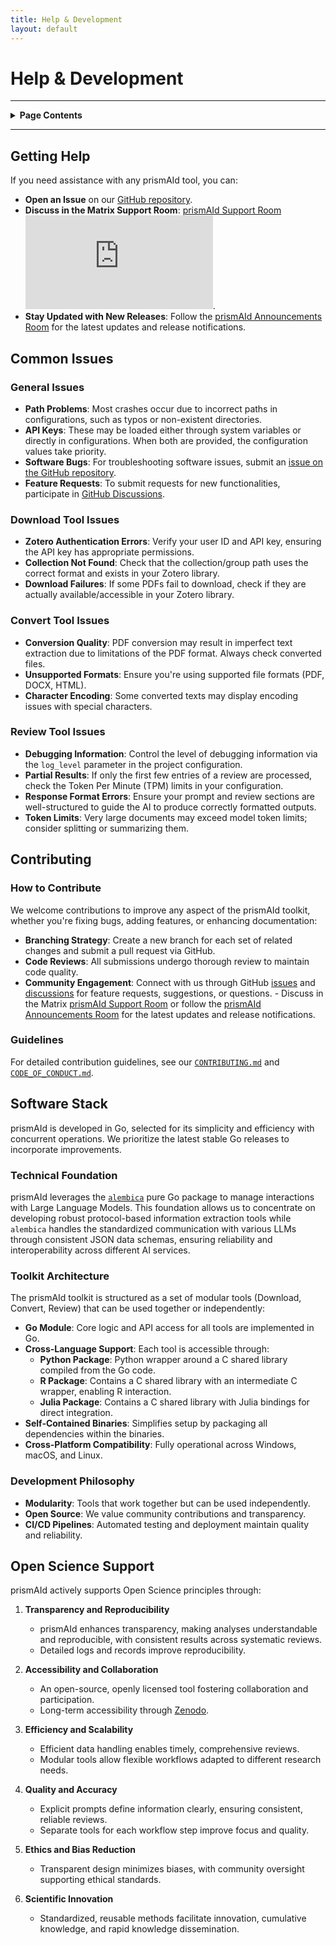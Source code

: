```yaml
---
title: Help & Development
layout: default
---
```


# Help & Development

 ---

<details>
<summary><strong>Page Contents</strong></summary>
<ul>
  <li><a href="#getting-help"><strong>Getting Help</strong></a>: where to find assistance</li>
  <li><a href="#common-issues"><strong>Common Issues</strong></a>: solutions to frequent problems</li>
  <li><a href="#contributing"><strong>Contributing</strong></a>: how to improve prismAId</li>
  <li><a href="#software-stack"><strong>Software Stack</strong></a>: technical architecture</li>
  <li><a href="#open-science-support"><strong>Open Science Support</strong></a>: how prismAId supports open science principles</li>
</ul>
</details>

 ---

## Getting Help

If you need assistance with any prismAId tool, you can:
- **Open an Issue** on our [GitHub repository](https://github.com/open-and-sustainable/prismaid/issues).
- **Discuss in the Matrix Support Room**: [prismAId Support Room](https://matrix.to/#/#prismAId-support:matrix.org) ![Matrix](https://img.shields.io/matrix/prismAId-support%3Amatrix.org?server_fqdn=matrix.org&logo=appveyor).
- **Stay Updated with New Releases**: Follow the [prismAId Announcements Room](https://matrix.to/#/#prismAId-announcements:matrix.org) for the latest updates and release notifications.

## Common Issues

### General Issues
- **Path Problems**: Most crashes occur due to incorrect paths in configurations, such as typos or non-existent directories.
- **API Keys**: These may be loaded either through system variables or directly in configurations. When both are provided, the configuration values take priority.
- **Software Bugs**: For troubleshooting software issues, submit an [issue on the GitHub repository](https://github.com/open-and-sustainable/prismaid/issues).
- **Feature Requests**: To submit requests for new functionalities, participate in [GitHub Discussions](https://github.com/open-and-sustainable/prismaid/discussions).

### Download Tool Issues
- **Zotero Authentication Errors**: Verify your user ID and API key, ensuring the API key has appropriate permissions.
- **Collection Not Found**: Check that the collection/group path uses the correct format and exists in your Zotero library.
- **Download Failures**: If some PDFs fail to download, check if they are actually available/accessible in your Zotero library.

### Convert Tool Issues
- **Conversion Quality**: PDF conversion may result in imperfect text extraction due to limitations of the PDF format. Always check converted files.
- **Unsupported Formats**: Ensure you're using supported file formats (PDF, DOCX, HTML).
- **Character Encoding**: Some converted texts may display encoding issues with special characters.

### Review Tool Issues
- **Debugging Information**: Control the level of debugging information via the `log_level` parameter in the project configuration.
- **Partial Results**: If only the first few entries of a review are processed, check the Token Per Minute (TPM) limits in your configuration.
- **Response Format Errors**: Ensure your prompt and review sections are well-structured to guide the AI to produce correctly formatted outputs.
- **Token Limits**: Very large documents may exceed model token limits; consider splitting or summarizing them.

## Contributing

### How to Contribute
We welcome contributions to improve any aspect of the prismAId toolkit, whether you're fixing bugs, adding features, or enhancing documentation:
- **Branching Strategy**: Create a new branch for each set of related changes and submit a pull request via GitHub.
- **Code Reviews**: All submissions undergo thorough review to maintain code quality.
- **Community Engagement**: Connect with us through GitHub [issues](https://github.com/open-and-sustainable/prismaid/issues) and [discussions](https://github.com/open-and-sustainable/prismaid/discussions) for feature requests, suggestions, or questions. - Discuss in the Matrix [prismAId Support Room](https://matrix.to/#/#prismAId-support:matrix.org) or follow the [prismAId Announcements Room](https://matrix.to/#/#prismAId-announcements:matrix.org) for the latest updates and release notifications.

### Guidelines
For detailed contribution guidelines, see our [`CONTRIBUTING.md`](CONTRIBUTING.md) and [`CODE_OF_CONDUCT.md`](CODE_OF_CONDUCT.md).

## Software Stack

prismAId is developed in Go, selected for its simplicity and efficiency with concurrent operations. We prioritize the latest stable Go releases to incorporate improvements.

### Technical Foundation
prismAId leverages the [`alembica`](https://github.com/open-and-sustainable/alembica) pure Go package to manage interactions with Large Language Models. This foundation allows us to concentrate on developing robust protocol-based information extraction tools while `alembica` handles the standardized communication with various LLMs through consistent JSON data schemas, ensuring reliability and interoperability across different AI services.

### Toolkit Architecture
The prismAId toolkit is structured as a set of modular tools (Download, Convert, Review) that can be used together or independently:

- **Go Module**: Core logic and API access for all tools are implemented in Go.
- **Cross-Language Support**: Each tool is accessible through:
  - **Python Package**: Python wrapper around a C shared library compiled from the Go code.
  - **R Package**: Contains a C shared library with an intermediate C wrapper, enabling R interaction.
  - **Julia Package**: Contains a C shared library with Julia bindings for direct integration.
- **Self-Contained Binaries**: Simplifies setup by packaging all dependencies within the binaries.
- **Cross-Platform Compatibility**: Fully operational across Windows, macOS, and Linux.

### Development Philosophy
- **Modularity**: Tools that work together but can be used independently.
- **Open Source**: We value community contributions and transparency.
- **CI/CD Pipelines**: Automated testing and deployment maintain quality and reliability.

## Open Science Support
prismAId actively supports Open Science principles through:

1. **Transparency and Reproducibility**
   - prismAId enhances transparency, making analyses understandable and reproducible, with consistent results across systematic reviews.
   - Detailed logs and records improve reproducibility.

2. **Accessibility and Collaboration**
   - An open-source, openly licensed tool fostering collaboration and participation.
   - Long-term accessibility through [Zenodo](https://zenodo.org/doi/10.5281/zenodo.11210796).

3. **Efficiency and Scalability**
   - Efficient data handling enables timely, comprehensive reviews.
   - Modular tools allow flexible workflows adapted to different research needs.

4. **Quality and Accuracy**
   - Explicit prompts define information clearly, ensuring consistent, reliable reviews.
   - Separate tools for each workflow step improve focus and quality.

5. **Ethics and Bias Reduction**
   - Transparent design minimizes biases, with community oversight supporting ethical standards.

6. **Scientific Innovation**
   - Standardized, reusable methods facilitate innovation, cumulative knowledge, and rapid knowledge dissemination.


<div id="wcb" class="carbonbadge"></div>
<script src="https://unpkg.com/website-carbon-badges@1.1.3/b.min.js" defer></script>

